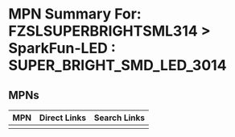 



# MPN Summary For: FZSLSUPERBRIGHTSML314 > SparkFun-LED : SUPER_BRIGHT_SMD_LED_3014

## MPNs
  

|MPN|Direct Links|Search Links|
| :--- | :--- | :--- |
||||
